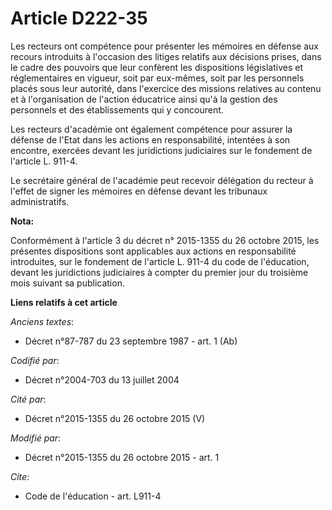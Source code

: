 # Article D222-35

Les recteurs ont compétence pour présenter les mémoires en défense aux recours introduits à l'occasion des litiges relatifs
aux décisions prises, dans le cadre des pouvoirs que leur confèrent les dispositions législatives et réglementaires en
vigueur, soit par eux-mêmes, soit par les personnels placés sous leur autorité, dans l'exercice des missions relatives au
contenu et à l'organisation de l'action éducatrice ainsi qu'à la gestion des personnels et des établissements qui y
concourent. 

Les recteurs d'académie ont également compétence pour assurer la défense de l'Etat dans les actions en responsabilité,
intentées à son encontre, exercées devant les juridictions judiciaires sur le fondement de l'article L. 911-4. 

Le secrétaire général de l'académie peut recevoir délégation du recteur à l'effet de signer les mémoires en défense devant
les tribunaux administratifs.

**Nota:**

Conformément à l'article 3 du décret n° 2015-1355 du 26 octobre 2015, les présentes dispositions sont applicables aux actions
en responsabilité introduites, sur le fondement de l'article L. 911-4 du code de l'éducation, devant les juridictions
judiciaires à compter du premier jour du troisième mois suivant sa publication.

**Liens relatifs à cet article**

_Anciens textes_:

  - Décret n°87-787 du 23 septembre 1987 - art. 1 (Ab)

_Codifié par_:

  - Décret n°2004-703 du 13 juillet 2004

_Cité par_:

  - Décret n°2015-1355 du 26 octobre 2015 (V)

_Modifié par_:

  - Décret n°2015-1355 du 26 octobre 2015 - art. 1

_Cite_:

  - Code de l'éducation - art. L911-4
